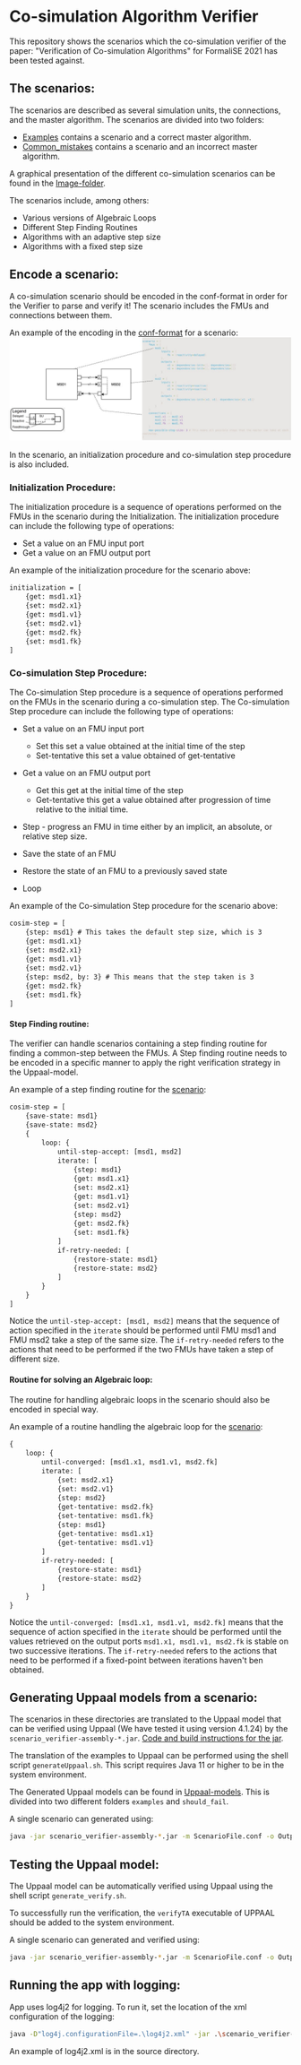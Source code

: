 # Co-simulation Algorithm Verifier

This repository shows the scenarios which the co-simulation verifier of the paper: "Verification of Co-simulation Algorithms" for FormaliSE 2021 has been tested against.

## The scenarios:

The scenarios are described as several simulation units, the connections, and the master algorithm.
The scenarios are divided into two folders:

* [Examples](./Scenario/examples) contains a scenario and a correct master algorithm.
* [Common_mistakes](./Scenario/common_mistakes)  contains a scenario and an incorrect master algorithm.

A graphical presentation of the different co-simulation scenarios can be found in the [Image-folder](https://github.com/SimplisticCode/Co-simulation-Verifier/tree/master/Scenario/Images).

The scenarios include, among others:

* Various versions of Algebraic Loops
* Different Step Finding Routines
* Algorithms with an adaptive step size
* Algorithms with a fixed step size

## Encode a scenario:

A co-simulation scenario should be encoded in the conf-format in order for the Verifier to parse and verify it!
The scenario includes the FMUs and connections between them.

An example of the encoding in the [conf-format](https://github.com/SimplisticCode/Co-simulation-Verifier/blob/master/Scenario/examples/simple_master.conf) for a scenario:
![alt text](https://github.com/SimplisticCode/Co-simulation-Verifier/blob/master/Scenario/Images/scenario-generation.jpg "Scenario and Encoding")

In the scenario, an initialization procedure and co-simulation step procedure is also included.

### Initialization Procedure:
The initialization procedure is a sequence of operations performed on the FMUs in the scenario during the Initialization.
The initialization procedure can include the following type of operations:

* Set a value on an FMU input port
* Get a value on an FMU output port 

An example of the initialization procedure for the scenario above:

```
initialization = [
    {get: msd1.x1}
    {set: msd2.x1}
    {get: msd1.v1}
    {set: msd2.v1}
    {get: msd2.fk}
    {set: msd1.fk}
]
```
### Co-simulation Step Procedure:
The Co-simulation Step procedure is a sequence of operations performed on the FMUs in the scenario during a co-simulation step.
The Co-simulation Step procedure can include the following type of operations:

* Set a value on an FMU input port
  * Set this set a value obtained at the initial time of the step
  * Set-tentative this set a value obtained of get-tentative

* Get a value on an FMU output port 
  * Get this get at the initial time of the step
  * Get-tentative this get a value obtained after progression of time relative to the initial time.
* Step - progress an FMU in time either by an implicit, an absolute, or relative step size.
* Save the state of an FMU
* Restore the state of an FMU to a previously saved state
* Loop

An example of the Co-simulation Step procedure for the scenario above:

```
cosim-step = [
    {step: msd1} # This takes the default step size, which is 3
    {get: msd1.x1}
    {set: msd2.x1}
    {get: msd1.v1}
    {set: msd2.v1}
    {step: msd2, by: 3} # This means that the step taken is 3
    {get: msd2.fk}
    {set: msd1.fk}
]
```

#### Step Finding routine:
The verifier can handle scenarios containing a step finding routine for finding a common-step between the FMUs.
A Step finding routine needs to be encoded in a specific manner to apply the right verification strategy in the Uppaal-model.

An example of a step finding routine for the [scenario](https://github.com/SimplisticCode/Co-simulation-Verifier/blob/master/Scenario/examples/step_finding_loop_msd_1.conf):

```
cosim-step = [
    {save-state: msd1}
    {save-state: msd2}
    {
        loop: {
            until-step-accept: [msd1, msd2]
            iterate: [
                {step: msd1}
                {get: msd1.x1}
                {set: msd2.x1}
                {get: msd1.v1}
                {set: msd2.v1}
                {step: msd2}
                {get: msd2.fk}
                {set: msd1.fk}
            ]
            if-retry-needed: [
                {restore-state: msd1}
                {restore-state: msd2}
            ]
        }
    }
]
```

Notice the `until-step-accept: [msd1, msd2]` means that the sequence of action specified in the `iterate` should be performed until FMU msd1 and FMU msd2 take a step of the same size. The `if-retry-needed` refers to the actions that need to be performed if the two FMUs have taken a step of different size.

#### Routine for solving an Algebraic loop:
The routine for handling algebraic loops in the scenario should also be encoded in special way.

An example of a routine handling the algebraic loop for the [scenario](https://github.com/SimplisticCode/Co-simulation-Verifier/blob/master/Scenario/examples/algebraic_loop_msd_gs.conf):
```
{
    loop: {
        until-converged: [msd1.x1, msd1.v1, msd2.fk]
        iterate: [
            {set: msd2.x1}
            {set: msd2.v1}
            {step: msd2}
            {get-tentative: msd2.fk}
            {set-tentative: msd1.fk}
            {step: msd1}
            {get-tentative: msd1.x1}
            {get-tentative: msd1.v1}
        ]
        if-retry-needed: [
            {restore-state: msd1}
            {restore-state: msd2}
        ]
    }
}
```

Notice the `until-converged: [msd1.x1, msd1.v1, msd2.fk]` means that the sequence of action specified in the `iterate` should be performed until the values retrieved on the output ports `msd1.x1, msd1.v1, msd2.fk` is stable on two successive iterations. The `if-retry-needed` refers to the actions that need to be performed if a fixed-point between iterations haven't ben obtained.

## Generating Uppaal models from a scenario:

The scenarios in these directories are translated to the Uppaal model that can be verified using Uppaal (We have tested it using version 4.1.24) by the `scenario_verifier-assembly-*.jar`. [Code and build instructions for the jar](https://github.com/INTO-CPS-Association/Scenario-Verifier).

The translation of the examples to Uppaal can be performed using the shell script `generateUppaal.sh`.
This script requires Java 11 or higher to be in the system environment. 

The Generated Uppaal models can be found in [Uppaal-models](https://github.com/SimplisticCode/Co-simulation-Verifier/tree/master/Uppall-models). This is divided into two different folders `examples` and `should_fail`.

A single scenario can generated using:

```bash
java -jar scenario_verifier-assembly-*.jar -m ScenarioFile.conf -o OutputUppaalFile.xml
```

## Testing the Uppaal model:

The Uppaal model can be automatically verified using Uppaal using the shell script `generate_verify.sh`.

To successfully run the verification, the `verifyTA` executable of UPPAAL should be added to the system environment.

A single scenario can generated and verified using:

```bash
java -jar scenario_verifier-assembly-*.jar -m ScenarioFile.conf -o OutputUppaalFile.xml --verify 
```

## Running the app with logging:

App uses log4j2 for logging.
To run it, set the location of the xml configuration of the logging:

```bash
java -D"log4j.configurationFile=.\log4j2.xml" -jar .\scenario_verifier-assembly-0.1.jar
```
An example of log4j2.xml is in the source directory.
